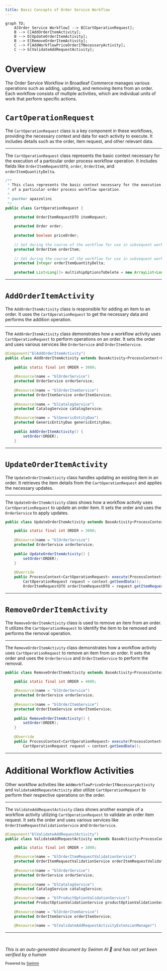 ```yaml
---
title: Basic Concepts of Order Service Workflow
---
```

```mermaid
graph TD;
    A[Order Service Workflow] --> B[CartOperationRequest];
    B --> C[AddOrderItemActivity];
    B --> D[UpdateOrderItemActivity];
    B --> E[RemoveOrderItemActivity];
    C --> F[AddWorkflowPriceOrderIfNecessaryActivity];
    C --> G[ValidateAddRequestActivity];
```

# Overview

The Order Service Workflow in Broadleaf Commerce manages various operations such as adding, updating, and removing items from an order. Each workflow consists of multiple activities, which are individual units of work that perform specific actions.

# <SwmToken path="core/broadleaf-framework/src/main/java/org/broadleafcommerce/core/order/service/workflow/CartOperationRequest.java" pos="39:4:4" line-data="public class CartOperationRequest {">`CartOperationRequest`</SwmToken>

The <SwmToken path="core/broadleaf-framework/src/main/java/org/broadleafcommerce/core/order/service/workflow/CartOperationRequest.java" pos="39:4:4" line-data="public class CartOperationRequest {">`CartOperationRequest`</SwmToken> class is a key component in these workflows, providing the necessary context and data for each activity to execute. It includes details such as the order, item request, and other relevant data.

<SwmSnippet path="/core/broadleaf-framework/src/main/java/org/broadleafcommerce/core/order/service/workflow/CartOperationRequest.java" line="33">

---

The <SwmToken path="core/broadleaf-framework/src/main/java/org/broadleafcommerce/core/order/service/workflow/CartOperationRequest.java" pos="39:4:4" line-data="public class CartOperationRequest {">`CartOperationRequest`</SwmToken> class represents the basic context necessary for the execution of a particular order process workflow operation. It includes fields like <SwmToken path="core/broadleaf-framework/src/main/java/org/broadleafcommerce/core/order/service/workflow/CartOperationRequest.java" pos="41:3:3" line-data="    protected OrderItemRequestDTO itemRequest;">`OrderItemRequestDTO`</SwmToken>, <SwmToken path="core/broadleaf-framework/src/main/java/org/broadleafcommerce/core/order/service/workflow/CartOperationRequest.java" pos="35:9:9" line-data=" * of a particular order process workflow operation.">`order`</SwmToken>, <SwmToken path="core/broadleaf-framework/src/main/java/org/broadleafcommerce/core/order/service/workflow/CartOperationRequest.java" pos="48:3:3" line-data="    protected OrderItem orderItem;">`OrderItem`</SwmToken>, and <SwmToken path="core/broadleaf-framework/src/main/java/org/broadleafcommerce/core/order/service/workflow/CartOperationRequest.java" pos="51:5:5" line-data="    protected Integer orderItemQuantityDelta;">`orderItemQuantityDelta`</SwmToken>.

```java
/**
 * This class represents the basic context necessary for the execution
 * of a particular order process workflow operation.
 * 
 * @author apazzolini
 */
public class CartOperationRequest {

    protected OrderItemRequestDTO itemRequest;
    
    protected Order order;
    
    protected boolean priceOrder;
    
    // Set during the course of the workflow for use in subsequent workflow steps
    protected OrderItem orderItem;
    
    // Set during the course of the workflow for use in subsequent workflow steps
    protected Integer orderItemQuantityDelta;
    
    protected List<Long[]> multishipOptionsToDelete = new ArrayList<Long[]>();
```

---

</SwmSnippet>

# <SwmToken path="core/broadleaf-framework/src/main/java/org/broadleafcommerce/core/order/service/workflow/add/AddOrderItemActivity.java" pos="35:4:4" line-data="public class AddOrderItemActivity extends BaseActivity&lt;ProcessContext&lt;CartOperationRequest&gt;&gt; {">`AddOrderItemActivity`</SwmToken>

The <SwmToken path="core/broadleaf-framework/src/main/java/org/broadleafcommerce/core/order/service/workflow/add/AddOrderItemActivity.java" pos="35:4:4" line-data="public class AddOrderItemActivity extends BaseActivity&lt;ProcessContext&lt;CartOperationRequest&gt;&gt; {">`AddOrderItemActivity`</SwmToken> class is responsible for adding an item to an order. It uses the <SwmToken path="core/broadleaf-framework/src/main/java/org/broadleafcommerce/core/order/service/workflow/CartOperationRequest.java" pos="39:4:4" line-data="public class CartOperationRequest {">`CartOperationRequest`</SwmToken> to get the necessary data and performs the addition operation.

<SwmSnippet path="/core/broadleaf-framework/src/main/java/org/broadleafcommerce/core/order/service/workflow/add/AddOrderItemActivity.java" line="34">

---

The <SwmToken path="core/broadleaf-framework/src/main/java/org/broadleafcommerce/core/order/service/workflow/add/AddOrderItemActivity.java" pos="35:4:4" line-data="public class AddOrderItemActivity extends BaseActivity&lt;ProcessContext&lt;CartOperationRequest&gt;&gt; {">`AddOrderItemActivity`</SwmToken> class demonstrates how a workflow activity uses <SwmToken path="core/broadleaf-framework/src/main/java/org/broadleafcommerce/core/order/service/workflow/add/AddOrderItemActivity.java" pos="35:12:12" line-data="public class AddOrderItemActivity extends BaseActivity&lt;ProcessContext&lt;CartOperationRequest&gt;&gt; {">`CartOperationRequest`</SwmToken> to perform operations on an order. It sets the order and uses various services like <SwmToken path="core/broadleaf-framework/src/main/java/org/broadleafcommerce/core/order/service/workflow/add/AddOrderItemActivity.java" pos="40:3:3" line-data="    protected OrderService orderService;">`OrderService`</SwmToken> and <SwmToken path="core/broadleaf-framework/src/main/java/org/broadleafcommerce/core/order/service/workflow/add/AddOrderItemActivity.java" pos="43:3:3" line-data="    protected OrderItemService orderItemService;">`OrderItemService`</SwmToken>.

```java
@Component("blAddOrderItemActivity")
public class AddOrderItemActivity extends BaseActivity<ProcessContext<CartOperationRequest>> {
    
    public static final int ORDER = 3000;
    
    @Resource(name = "blOrderService")
    protected OrderService orderService;
    
    @Resource(name = "blOrderItemService")
    protected OrderItemService orderItemService;
    
    @Resource(name = "blCatalogService")
    protected CatalogService catalogService;

    @Resource(name = "blGenericEntityDao")
    protected GenericEntityDao genericEntityDao;
    
    public AddOrderItemActivity() {
        setOrder(ORDER);
    }
```

---

</SwmSnippet>

# <SwmToken path="core/broadleaf-framework/src/main/java/org/broadleafcommerce/core/order/service/workflow/update/UpdateOrderItemActivity.java" pos="34:4:4" line-data="public class UpdateOrderItemActivity extends BaseActivity&lt;ProcessContext&lt;CartOperationRequest&gt;&gt; {">`UpdateOrderItemActivity`</SwmToken>

The <SwmToken path="core/broadleaf-framework/src/main/java/org/broadleafcommerce/core/order/service/workflow/update/UpdateOrderItemActivity.java" pos="34:4:4" line-data="public class UpdateOrderItemActivity extends BaseActivity&lt;ProcessContext&lt;CartOperationRequest&gt;&gt; {">`UpdateOrderItemActivity`</SwmToken> class handles updating an existing item in an order. It retrieves the item details from the <SwmToken path="core/broadleaf-framework/src/main/java/org/broadleafcommerce/core/order/service/workflow/CartOperationRequest.java" pos="39:4:4" line-data="public class CartOperationRequest {">`CartOperationRequest`</SwmToken> and applies the necessary updates.

<SwmSnippet path="/core/broadleaf-framework/src/main/java/org/broadleafcommerce/core/order/service/workflow/update/UpdateOrderItemActivity.java" line="34">

---

The <SwmToken path="core/broadleaf-framework/src/main/java/org/broadleafcommerce/core/order/service/workflow/update/UpdateOrderItemActivity.java" pos="34:4:4" line-data="public class UpdateOrderItemActivity extends BaseActivity&lt;ProcessContext&lt;CartOperationRequest&gt;&gt; {">`UpdateOrderItemActivity`</SwmToken> class shows how a workflow activity uses <SwmToken path="core/broadleaf-framework/src/main/java/org/broadleafcommerce/core/order/service/workflow/update/UpdateOrderItemActivity.java" pos="34:12:12" line-data="public class UpdateOrderItemActivity extends BaseActivity&lt;ProcessContext&lt;CartOperationRequest&gt;&gt; {">`CartOperationRequest`</SwmToken> to update an order item. It sets the order and uses the <SwmToken path="core/broadleaf-framework/src/main/java/org/broadleafcommerce/core/order/service/workflow/update/UpdateOrderItemActivity.java" pos="39:3:3" line-data="    protected OrderService orderService;">`OrderService`</SwmToken> to apply updates.

```java
public class UpdateOrderItemActivity extends BaseActivity<ProcessContext<CartOperationRequest>> {

    public static final int ORDER = 3000;
    
    @Resource(name = "blOrderService")
    protected OrderService orderService;
    
    public UpdateOrderItemActivity() {
        setOrder(ORDER);
    }
    
    @Override
    public ProcessContext<CartOperationRequest> execute(ProcessContext<CartOperationRequest> context) throws Exception {
        CartOperationRequest request = context.getSeedData();
        OrderItemRequestDTO orderItemRequestDTO = request.getItemRequest();
```

---

</SwmSnippet>

# <SwmToken path="core/broadleaf-framework/src/main/java/org/broadleafcommerce/core/order/service/workflow/remove/RemoveOrderItemActivity.java" pos="40:4:4" line-data="public class RemoveOrderItemActivity extends BaseActivity&lt;ProcessContext&lt;CartOperationRequest&gt;&gt; {">`RemoveOrderItemActivity`</SwmToken>

The <SwmToken path="core/broadleaf-framework/src/main/java/org/broadleafcommerce/core/order/service/workflow/remove/RemoveOrderItemActivity.java" pos="40:4:4" line-data="public class RemoveOrderItemActivity extends BaseActivity&lt;ProcessContext&lt;CartOperationRequest&gt;&gt; {">`RemoveOrderItemActivity`</SwmToken> class is used to remove an item from an order. It utilizes the <SwmToken path="core/broadleaf-framework/src/main/java/org/broadleafcommerce/core/order/service/workflow/CartOperationRequest.java" pos="39:4:4" line-data="public class CartOperationRequest {">`CartOperationRequest`</SwmToken> to identify the item to be removed and performs the removal operation.

<SwmSnippet path="/core/broadleaf-framework/src/main/java/org/broadleafcommerce/core/order/service/workflow/remove/RemoveOrderItemActivity.java" line="40">

---

The <SwmToken path="core/broadleaf-framework/src/main/java/org/broadleafcommerce/core/order/service/workflow/remove/RemoveOrderItemActivity.java" pos="40:4:4" line-data="public class RemoveOrderItemActivity extends BaseActivity&lt;ProcessContext&lt;CartOperationRequest&gt;&gt; {">`RemoveOrderItemActivity`</SwmToken> class demonstrates how a workflow activity uses <SwmToken path="core/broadleaf-framework/src/main/java/org/broadleafcommerce/core/order/service/workflow/remove/RemoveOrderItemActivity.java" pos="40:12:12" line-data="public class RemoveOrderItemActivity extends BaseActivity&lt;ProcessContext&lt;CartOperationRequest&gt;&gt; {">`CartOperationRequest`</SwmToken> to remove an item from an order. It sets the order and uses the <SwmToken path="core/broadleaf-framework/src/main/java/org/broadleafcommerce/core/order/service/workflow/remove/RemoveOrderItemActivity.java" pos="45:3:3" line-data="    protected OrderService orderService;">`OrderService`</SwmToken> and <SwmToken path="core/broadleaf-framework/src/main/java/org/broadleafcommerce/core/order/service/workflow/remove/RemoveOrderItemActivity.java" pos="48:3:3" line-data="    protected OrderItemService orderItemService;">`OrderItemService`</SwmToken> to perform the removal.

```java
public class RemoveOrderItemActivity extends BaseActivity<ProcessContext<CartOperationRequest>> {

    public static final int ORDER = 4000;
    
    @Resource(name = "blOrderService")
    protected OrderService orderService;
    
    @Resource(name = "blOrderItemService")
    protected OrderItemService orderItemService;
    
    public RemoveOrderItemActivity() {
        setOrder(ORDER);
    }
    
    @Override
    public ProcessContext<CartOperationRequest> execute(ProcessContext<CartOperationRequest> context) throws Exception {
        CartOperationRequest request = context.getSeedData();
```

---

</SwmSnippet>

# Additional Workflow Activities

Other workflow activities like `AddWorkflowPriceOrderIfNecessaryActivity` and <SwmToken path="core/broadleaf-framework/src/main/java/org/broadleafcommerce/core/order/service/workflow/add/ValidateAddRequestActivity.java" pos="59:4:4" line-data="public class ValidateAddRequestActivity extends BaseActivity&lt;ProcessContext&lt;CartOperationRequest&gt;&gt; {">`ValidateAddRequestActivity`</SwmToken> also utilize <SwmToken path="core/broadleaf-framework/src/main/java/org/broadleafcommerce/core/order/service/workflow/CartOperationRequest.java" pos="39:4:4" line-data="public class CartOperationRequest {">`CartOperationRequest`</SwmToken> to perform their respective operations on the order.

<SwmSnippet path="/core/broadleaf-framework/src/main/java/org/broadleafcommerce/core/order/service/workflow/add/ValidateAddRequestActivity.java" line="58">

---

The <SwmToken path="core/broadleaf-framework/src/main/java/org/broadleafcommerce/core/order/service/workflow/add/ValidateAddRequestActivity.java" pos="59:4:4" line-data="public class ValidateAddRequestActivity extends BaseActivity&lt;ProcessContext&lt;CartOperationRequest&gt;&gt; {">`ValidateAddRequestActivity`</SwmToken> class shows another example of a workflow activity utilizing <SwmToken path="core/broadleaf-framework/src/main/java/org/broadleafcommerce/core/order/service/workflow/add/ValidateAddRequestActivity.java" pos="59:12:12" line-data="public class ValidateAddRequestActivity extends BaseActivity&lt;ProcessContext&lt;CartOperationRequest&gt;&gt; {">`CartOperationRequest`</SwmToken> to validate an order item request. It sets the order and uses various services like <SwmToken path="core/broadleaf-framework/src/main/java/org/broadleafcommerce/core/order/service/workflow/add/ValidateAddRequestActivity.java" pos="64:3:3" line-data="    protected OrderItemRequestValidationService orderItemRequestValidationService;">`OrderItemRequestValidationService`</SwmToken> and <SwmToken path="core/broadleaf-framework/src/main/java/org/broadleafcommerce/core/order/service/workflow/add/ValidateAddRequestActivity.java" pos="67:3:3" line-data="    protected OrderService orderService;">`OrderService`</SwmToken>.

```java
@Component("blValidateAddRequestActivity")
public class ValidateAddRequestActivity extends BaseActivity<ProcessContext<CartOperationRequest>> {

    public static final int ORDER = 1000;

    @Resource(name = "blOrderItemRequestValidationService")
    protected OrderItemRequestValidationService orderItemRequestValidationService;
    
    @Resource(name = "blOrderService")
    protected OrderService orderService;
    
    @Resource(name = "blCatalogService")
    protected CatalogService catalogService;

    @Resource(name = "blProductOptionValidationService")
    protected ProductOptionValidationService productOptionValidationService;
    
    @Resource(name = "blOrderItemService")
    protected OrderItemService orderItemService;

    @Resource(name = "blValidateAddRequestActivityExtensionManager")
```

---

</SwmSnippet>

&nbsp;

*This is an auto-generated document by Swimm AI 🌊 and has not yet been verified by a human*

<SwmMeta version="3.0.0" repo-id="Z2l0aHViJTNBJTNBQnJvYWRsZWFmQ29tbWVyY2UtZGVtby1uZXclM0ElM0FTd2ltbS1EZW1v" repo-name="BroadleafCommerce-demo-new" doc-type="overview"><sup>Powered by [Swimm](/)</sup></SwmMeta>
